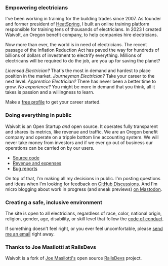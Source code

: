 ### Empowering electricians

I've been working in training for the building trades since 2007. As founder and former president of [HeatSpring](https://heatspring.com), I built an online training platform responsible for training tens of thousands of electricians. In 2023 I created Waivolt, an Oregon benefit company, to help companies hire electricians.

Now more than ever, the world is in need of electricians. The recent passage of the Inflation Reduction Act has paved the way for hundreds of billions of dollars of investment to electrify everything. Millions of electricans will be required to do the job, are you up for saving the planet?

*Licensed Electrician?* That's the most in demand and hardest to place position in the market.
*Journeyman Electrician?* Take your career to the next level.
*Apprentice Electrician?* There has never been a better time to grow.
*No experience?* You might be more in demand that you think, all it takes is passion and a willingness to learn.

Make a [free profile](users/sign_up) to get your career started.

### Doing everything in public

Waivolt is an Open Startup *and* open source. It operates fully transparent and shares its metrics, like revenue and traffic. We are an Oregon benefit company and operate on a tripple bottom line accounting system. We will never take money from investors and if we ever go out of business our operations can be carried on by our users.

* [Source code](https://github.com/duncantmiller/waivolt/)
* [Revenue and expenses](/open)
* [Bug reports](https://app.honeybadger.io/project/EKRGgkQdR0)

On top of that, I'm making all my decisions in public. I'm posting questions and ideas when I'm looking for feedback on [GitHub Discussions](https://github.com/duncantmiller/waivolt/). And I'm micro blogging about work in progress (and sneak previews) [on Mastodon](https://ruby.social/@duncantmiller).

### Creating a safe, inclusive environment

The site is open to all electricians, regardless of race, color, national origin, religion, gender, age, disability, or skill level that follow the [code of conduct](/conduct).

If something doesn't feel right, or you ever feel uncomfortable, please [send me an email](mailto:duncan@waivolt.com) right away.

### Thanks to Joe Masilotti at RailsDevs

Waivolt is a fork of [Joe Masilotti's](https://masilotti.com/) open source [RailsDevs](https://railsdevs.com/) project.
